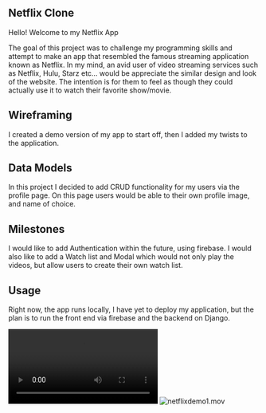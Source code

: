 ## Netflix Clone
Hello! Welcome to my Netflix App

The goal of this project was to challenge my programming skills and attempt to make an app that resembled the famous streaming application known as Netflix. In my mind, an avid user of video streaming services such as Netflix, Hulu, Starz etc... would be appreciate the similar design and look of the website. The intention is for them to feel as though they could actually use it to watch their favorite show/movie.


## Wireframing

I created a demo version of my app to start off, then I added my twists to the application. 

 ## Data Models

 In this project I decided to add CRUD functionality for my users via the profile page. On this page users would be able to their own profile image, and name of choice. 

 ## Milestones

 I would like to add Authentication within the future, using firebase. 
 I would also like to add a Watch list and Modal which would not only play the videos, but allow users to create their own watch list. 
 
 ## Usage

 Right now, the app runs locally, I have yet to deploy my application, but the plan is to run the front end via firebase and the backend on Django.

 ![](my_video.mov)
 ![netflixdemo1.mov](Netflix)